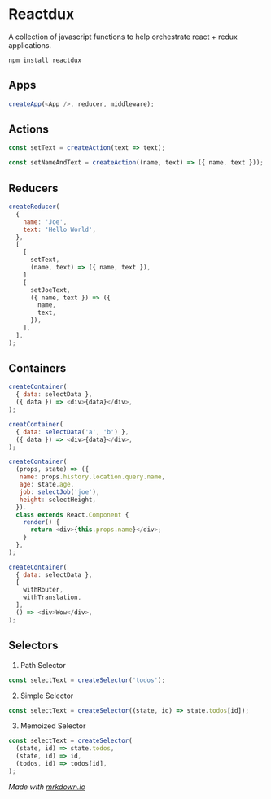 # Reactdux

A collection of javascript functions to help orchestrate react + redux applications.

```
npm install reactdux
```



## Apps

```js
createApp(<App />, reducer, middleware);
```

## Actions
```js
const setText = createAction(text => text);
```
```js
const setNameAndText = createAction((name, text) => ({ name, text }));
```

## Reducers

```js
createReducer(
  {
    name: 'Joe',
    text: 'Hello World',
  },
  [
    [
      setText,
      (name, text) => ({ name, text }),
    ]
    [
      setJoeText,
      ({ name, text }) => ({
        name,
        text,
      }),
    ],
  ],
);
```

## Containers

```js
createContainer(
  { data: selectData },
  ({ data }) => <div>{data}</div>,
);
```
```js
creatContainer(
  { data: selectData('a', 'b') },
  ({ data }) => <div>{data}</div>,
);
```
```js
createContainer(
  (props, state) => ({
   name: props.history.location.query.name,
   age: state.age,
   job: selectJob('joe'),
   height: selectHeight,
  }).
  class extends React.Component {
    render() {
      return <div>{this.props.name}</div>;
    }
  },
);
```
```js
createContainer(
  { data: selectData },
  [
    withRouter,
    withTranslation,
  ],
  () => <div>Wow</div>,
);
```

## Selectors

1. Path Selector
```js
const selectText = createSelector('todos');
```

2. Simple Selector
```js
const selectText = createSelector((state, id) => state.todos[id]);
```

3. Memoized Selector
```js
const selectText = createSelector(
  (state, id) => state.todos,
  (state, id) => id,
  (todos, id) => todos[id],
);
```


*Made with [mrkdown.io](http://mrkdown.io)*
